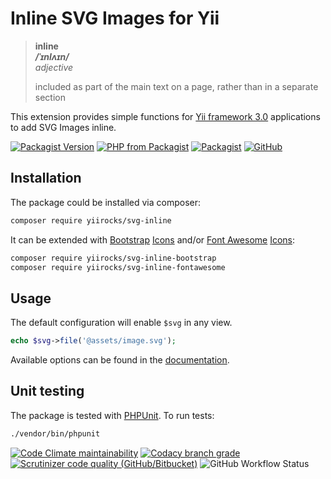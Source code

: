 # Inline SVG Images for Yii

> **inline**  
> ***/ˈɪnlʌɪn/***  
> *adjective*
>
> included as part of the main text on a page, rather than in a separate section

This extension provides simple functions for [Yii framework 3.0](http://www.yiiframework.com/) applications to add
SVG Images inline.

[![Packagist Version](https://img.shields.io/packagist/v/yiirocks/svg-inline.svg)](https://packagist.org/packages/yiirocks/svg-inline)
[![PHP from Packagist](https://img.shields.io/packagist/php-v/yiirocks/svg-inline.svg)](https://php.net/)
[![Packagist](https://img.shields.io/packagist/dt/yiirocks/svg-inline.svg)](https://packagist.org/packages/yiirocks/svg-inline)
[![GitHub](https://img.shields.io/github/license/yiirocks/svg-inline.svg)](https://github.com/yiirocks/svg-inline/blob/master/LICENSE)

## Installation

The package could be installed via composer:

```bash
composer require yiirocks/svg-inline
```

It can be extended with [Bootstrap](https://getbootstrap.com/) [Icons](https://icons.getbootstrap.com/) and/or [Font Awesome](https://fontawesome.com/) [Icons](https://fontawesome.com/icons):

```bash
composer require yiirocks/svg-inline-bootstrap
composer require yiirocks/svg-inline-fontawesome
```

## Usage

The default configuration will enable `$svg` in any view.

```php
echo $svg->file('@assets/image.svg');
```

Available options can be found in the [documentation](https://www.yii.rocks/svg-inline/).

## Unit testing

The package is tested with [PHPUnit](https://phpunit.de/). To run tests:

```bash
./vendor/bin/phpunit
```

[![Code Climate maintainability](https://img.shields.io/codeclimate/maintainability/YiiRocks/svg-inline.svg)](https://codeclimate.com/github/YiiRocks/svg-inline/maintainability)
[![Codacy branch grade](https://img.shields.io/codacy/grade/1a826829576d45668a766abaae2321bb/master.svg)](https://app.codacy.com/gh/YiiRocks/svg-inline)
[![Scrutinizer code quality (GitHub/Bitbucket)](https://img.shields.io/scrutinizer/quality/g/yiirocks/svg-inline/master.svg)](https://scrutinizer-ci.com/g/yiirocks/svg-inline/?branch=master)
![GitHub Workflow Status](https://img.shields.io/github/workflow/status/yiirocks/svg-inline/analysis)
